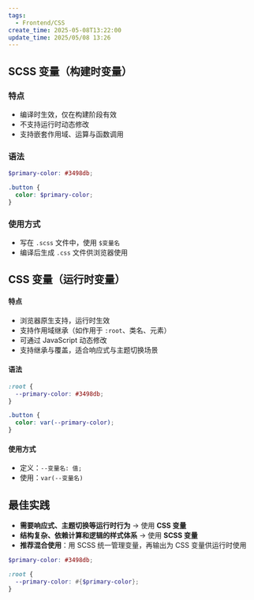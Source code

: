 ```yaml
---
tags:
  - Frontend/CSS
create_time: 2025-05-08T13:22:00
update_time: 2025/05/08 13:26
---
```


## SCSS 变量（构建时变量）

### 特点

- 编译时生效，仅在构建阶段有效
- 不支持运行时动态修改
- 支持嵌套作用域、运算与函数调用

### 语法

```scss
$primary-color: #3498db;

.button {
  color: $primary-color;
}
```

### 使用方式

- 写在 `.scss` 文件中，使用 `$变量名`
- 编译后生成 `.css` 文件供浏览器使用

## CSS 变量（运行时变量）

#### 特点

- 浏览器原生支持，运行时生效
- 支持作用域继承（如作用于 `:root`、类名、元素）
- 可通过 JavaScript 动态修改
- 支持继承与覆盖，适合响应式与主题切换场景

#### 语法

```css
:root {
  --primary-color: #3498db;
}

.button {
  color: var(--primary-color);
}
```

#### 使用方式

- 定义：`--变量名: 值;`
- 使用：`var(--变量名)`

## 最佳实践

- **需要响应式、主题切换等运行时行为** → 使用 **CSS 变量**
- **结构复杂、依赖计算和逻辑的样式体系** → 使用 **SCSS 变量**
- **推荐混合使用**：用 SCSS 统一管理变量，再输出为 CSS 变量供运行时使用

```scss
$primary-color: #3498db;

:root {
  --primary-color: #{$primary-color};
}
```
